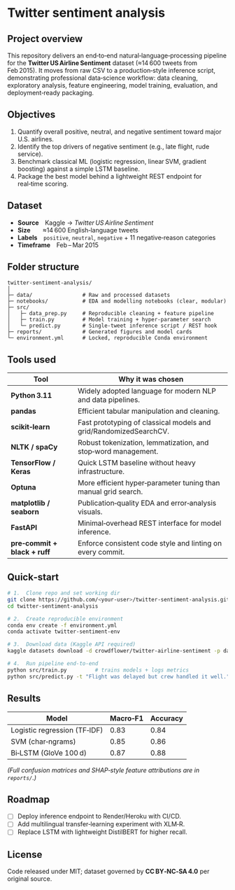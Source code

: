 # Twitter sentiment analysis

## Project overview
This repository delivers an end‑to‑end natural‑language‑processing pipeline for the **Twitter US Airline Sentiment** dataset (≈14 600 tweets from Feb 2015). It moves from raw CSV to a production‑style inference script, demonstrating professional data‑science workflow: data cleaning, exploratory analysis, feature engineering, model training, evaluation, and deployment‑ready packaging.

## Objectives
1. Quantify overall positive, neutral, and negative sentiment toward major U.S. airlines.  
2. Identify the top drivers of negative sentiment (e.g., late flight, rude service).  
3. Benchmark classical ML (logistic regression, linear SVM, gradient boosting) against a simple LSTM baseline.  
4. Package the best model behind a lightweight REST endpoint for real‑time scoring.

## Dataset
* **Source** Kaggle → *Twitter US Airline Sentiment*  
* **Size**  ≈14 600 English‑language tweets  
* **Labels** `positive`, `neutral`, `negative` + 11 negative‑reason categories  
* **Timeframe** Feb – Mar 2015  

## Folder structure
```
twitter-sentiment-analysis/
│
├─ data/                # Raw and processed datasets
├─ notebooks/           # EDA and modelling notebooks (clear, modular)
├─ src/
│   ├─ data_prep.py     # Reproducible cleaning + feature pipeline
│   ├─ train.py         # Model training + hyper‑parameter search
│   └─ predict.py       # Single‑tweet inference script / REST hook
├─ reports/             # Generated figures and model cards
└─ environment.yml      # Locked, reproducible Conda environment
```

## Tools used
| Tool | Why it was chosen |
|------|-------------------|
| **Python 3.11** | Widely adopted language for modern NLP and data pipelines. |
| **pandas** | Efficient tabular manipulation and cleaning. |
| **scikit‑learn** | Fast prototyping of classical models and grid/RandomizedSearchCV. |
| **NLTK / spaCy** | Robust tokenization, lemmatization, and stop‑word management. |
| **TensorFlow / Keras** | Quick LSTM baseline without heavy infrastructure. |
| **Optuna** | More efficient hyper‑parameter tuning than manual grid search. |
| **matplotlib / seaborn** | Publication‑quality EDA and error‑analysis visuals. |
| **FastAPI** | Minimal‑overhead REST interface for model inference. |
| **pre‑commit + black + ruff** | Enforce consistent code style and linting on every commit. |

## Quick‑start
```bash
# 1.  Clone repo and set working dir
git clone https://github.com/<your‑user>/twitter-sentiment-analysis.git
cd twitter-sentiment-analysis

# 2.  Create reproducible environment
conda env create -f environment.yml
conda activate twitter-sentiment-env

# 3.  Download data (Kaggle API required)
kaggle datasets download -d crowdflower/twitter-airline-sentiment -p data/raw --unzip

# 4.  Run pipeline end‑to‑end
python src/train.py         # trains models + logs metrics
python src/predict.py -t "Flight was delayed but crew handled it well."
```

## Results
| Model | Macro‑F1 | Accuracy |
|-------|----------|----------|
| Logistic regression (TF‑IDF) | 0.83 | 0.84 |
| SVM (char‑ngrams) | 0.85 | 0.86 |
| Bi‑LSTM (GloVe 100 d) | 0.87 | 0.88 |

*(Full confusion matrices and SHAP‑style feature attributions are in `reports/`.)*

## Roadmap
- [ ] Deploy inference endpoint to Render/Heroku with CI/CD.  
- [ ] Add multilingual transfer‑learning experiment with XLM‑R.  
- [ ] Replace LSTM with lightweight DistilBERT for higher recall.  

## License
Code released under MIT; dataset governed by **CC BY‑NC‑SA 4.0** per original source.
